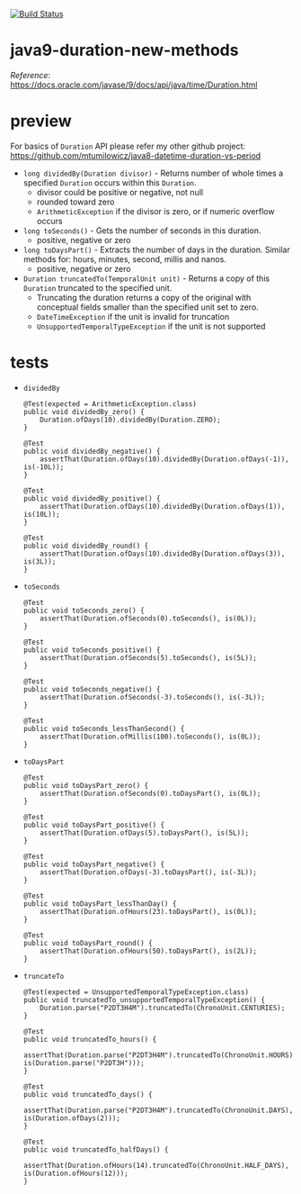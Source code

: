 [![Build Status](https://travis-ci.com/mtumilowicz/java9-datetime-duration-new-methods.svg?branch=master)](https://travis-ci.com/mtumilowicz/java9-datetime-duration-new-methods)

# java9-duration-new-methods
_Reference_: https://docs.oracle.com/javase/9/docs/api/java/time/Duration.html

# preview
For basics of `Duration` API please refer my other github project:
https://github.com/mtumilowicz/java8-datetime-duration-vs-period

* `long dividedBy(Duration divisor)` -
Returns number of whole times a specified `Duration` 
occurs within this `Duration`.
    * divisor could be positive or negative, not null
    * rounded toward zero
    * `ArithmeticException` if the divisor is zero, or if 
    numeric overflow occurs
* `long toSeconds()` -
Gets the number of seconds in this duration.
    * positive, negative or zero
* `long toDaysPart()` -
Extracts the number of days in the duration. Similar methods
for: hours, minutes, second, millis and nanos.
    * positive, negative or zero
* `Duration truncatedTo(TemporalUnit unit)` -
Returns a copy of this `Duration` truncated to the specified unit.
    * Truncating the duration returns a copy of the original with conceptual fields 
    smaller than the specified unit set to zero.
    * `DateTimeException` if the unit is invalid for truncation
    * `UnsupportedTemporalTypeException` if the unit is not 
    supported

# tests
* `dividedBy`
    ```
    @Test(expected = ArithmeticException.class)
    public void dividedBy_zero() {
        Duration.ofDays(10).dividedBy(Duration.ZERO);
    }

    @Test
    public void dividedBy_negative() {
        assertThat(Duration.ofDays(10).dividedBy(Duration.ofDays(-1)), is(-10L));
    }

    @Test
    public void dividedBy_positive() {
        assertThat(Duration.ofDays(10).dividedBy(Duration.ofDays(1)), is(10L));
    }
    
    @Test
    public void dividedBy_round() {
        assertThat(Duration.ofDays(10).dividedBy(Duration.ofDays(3)), is(3L));
    }
    ```
* `toSeconds`
    ```
    @Test
    public void toSeconds_zero() {
        assertThat(Duration.ofSeconds(0).toSeconds(), is(0L));
    }
    
    @Test
    public void toSeconds_positive() {
        assertThat(Duration.ofSeconds(5).toSeconds(), is(5L));
    }
    
    @Test
    public void toSeconds_negative() {
        assertThat(Duration.ofSeconds(-3).toSeconds(), is(-3L));
    }
    
    @Test
    public void toSeconds_lessThanSecond() {
        assertThat(Duration.ofMillis(100).toSeconds(), is(0L));
    }
    ```
* `toDaysPart`
    ```
    @Test
    public void toDaysPart_zero() {
        assertThat(Duration.ofSeconds(0).toDaysPart(), is(0L));
    }
    
    @Test
    public void toDaysPart_positive() {
        assertThat(Duration.ofDays(5).toDaysPart(), is(5L));
    }
    
    @Test
    public void toDaysPart_negative() {
        assertThat(Duration.ofDays(-3).toDaysPart(), is(-3L));
    }
    
    @Test
    public void toDaysPart_lessThanDay() {
        assertThat(Duration.ofHours(23).toDaysPart(), is(0L));
    }
    
    @Test
    public void toDaysPart_round() {
        assertThat(Duration.ofHours(50).toDaysPart(), is(2L));
    }
    ```
* `truncateTo`
    ```
    @Test(expected = UnsupportedTemporalTypeException.class)
    public void truncatedTo_unsupportedTemporalTypeException() {
        Duration.parse("P2DT3H4M").truncatedTo(ChronoUnit.CENTURIES);
    }
    
    @Test
    public void truncatedTo_hours() {
        assertThat(Duration.parse("P2DT3H4M").truncatedTo(ChronoUnit.HOURS), is(Duration.parse("P2DT3H")));
    }
    
    @Test
    public void truncatedTo_days() {
        assertThat(Duration.parse("P2DT3H4M").truncatedTo(ChronoUnit.DAYS), is(Duration.ofDays(2)));
    }
    
    @Test
    public void truncatedTo_halfDays() {
        assertThat(Duration.ofHours(14).truncatedTo(ChronoUnit.HALF_DAYS), is(Duration.ofHours(12)));
    }
    ```